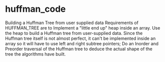 # huffman_code
Building a Huffman Tree from user supplied data
Requirements of HUFFMAN_TREE are to Implement a "little end up" heap inside an array. Use the heap to build a Huffman tree from user-supplied data. Since the Huffman tree itself is not almost perfect, it can't be implemented inside an array so it will have to use left and right subtree pointers; Do an Inorder and Preorder traversal of the Huffman tree to deduce the actual shape of the tree the algorithms have built.
